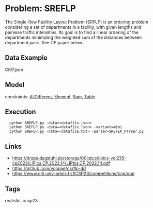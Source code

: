 # Problem: SREFLP

The Single-Row Facility Layout Problem (SRFLP) is an ordering problem considering a set of departments in a facility,
with given lengths and pairwise traffic intensities.
Its goal is to find a linear ordering of the departments minimizing the weighted sum of the distances between department pairs.
See CP paper below.

## Data Example
  Cl07.json

## Model
  constraints: [AllDifferent](https://pycsp.org/documentation/constraints/AllDifferent), [Element](https://pycsp.org/documentation/constraints/Element), [Sum](https://pycsp.org/documentation/constraints/Sum), [Table](https://pycsp.org/documentation/constraints/Table)

## Execution
```
  python SREFLP.py -data=<datafile.json>
  python SREFLP.py -data=<datafile.json> -variant=mini
  python SREFLP.py -data=<datafile.txt> -parser=SREFLP_Parser.py
```

## Links
  - https://drops.dagstuhl.de/storage/00lipics/lipics-vol235-cp2022/LIPIcs.CP.2022.14/LIPIcs.CP.2022.14.pdf
  - https://github.com/vcoppe/csrflp-dd
  - https://www.cril.univ-artois.fr/XCSP23/competitions/cop/cop

## Tags
  realistic, xcsp23
